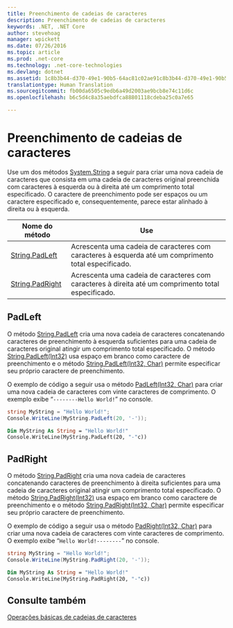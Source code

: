 ```yaml
---
title: Preenchimento de cadeias de caracteres
description: Preenchimento de cadeias de caracteres
keywords: .NET, .NET Core
author: stevehoag
manager: wpickett
ms.date: 07/26/2016
ms.topic: article
ms.prod: .net-core
ms.technology: .net-core-technologies
ms.devlang: dotnet
ms.assetid: 1c8b3b44-d370-49e1-90b5-64ac81c02ae91c8b3b44-d370-49e1-90b5-64ac81c02ae9
translationtype: Human Translation
ms.sourcegitcommit: fb00da6505c9edb6a49d2003ae9bcb8e74c11d6c
ms.openlocfilehash: b6c5d4c8a35aebdfca88801118cdeba25c0a7e65

---
```


# <a name="padding-strings"></a>Preenchimento de cadeias de caracteres

Use um dos métodos [System.String](xref:System.String) a seguir para criar uma nova cadeia de caracteres que consista em uma cadeia de caracteres original preenchida com caracteres à esquerda ou à direita até um comprimento total especificado. O caractere de preenchimento pode ser espaços ou um caractere especificado e, consequentemente, parece estar alinhado à direita ou à esquerda.

Nome do método | Use
----------- | ---
[String.PadLeft](xref:System.String.PadLeft(System.Int32)) | Acrescenta uma cadeia de caracteres com caracteres à esquerda até um comprimento total especificado.
[String.PadRight](xref:System.String.PadRight(System.Int32)) | Acrescenta uma cadeia de caracteres com caracteres à direita até um comprimento total especificado.

## <a name="padleft"></a>PadLeft

O método [String.PadLeft](xref:System.String.PadLeft(System.Int32)) cria uma nova cadeia de caracteres concatenando caracteres de preenchimento à esquerda suficientes para uma cadeia de caracteres original atingir um comprimento total especificado. O método [String.PadLeft(Int32)](xref:System.String.PadLeft(System.Int32)) usa espaço em branco como caractere de preenchimento e o método [String.PadLeft(Int32, Char)](xref:System.String.PadLeft(System.Int32,System.Char)) permite especificar seu próprio caractere de preenchimento.

O exemplo de código a seguir usa o método [PadLeft(Int32, Char)](xref:System.String.PadLeft(System.Int32,System.Char)) para criar uma nova cadeia de caracteres com vinte caracteres de comprimento. O exemplo exibe “`--------Hello World!`” no console.

```csharp
string MyString = "Hello World!";
Console.WriteLine(MyString.PadLeft(20, '-'));
```

```vb
Dim MyString As String = "Hello World!"
Console.WriteLine(MyString.PadLeft(20, "-"c))
```

## <a name="padright"></a>PadRight

O método [String.PadRight](xref:System.String.PadRight(System.Int32)) cria uma nova cadeia de caracteres concatenando caracteres de preenchimento à direita suficientes para uma cadeia de caracteres original atingir um comprimento total especificado. O método [String.PadRight(Int32)](xref:System.String.PadRight(System.Int32)) usa espaço em branco como caractere de preenchimento e o método [String.PadRight(Int32, Char)](xref:System.String.PadRight(System.Int32,System.Char)) permite especificar seu próprio caractere de preenchimento.

O exemplo de código a seguir usa o método [PadRight(Int32, Char)](xref:System.String.PadRight(System.Int32,System.Char)) para criar uma nova cadeia de caracteres com vinte caracteres de comprimento. O exemplo exibe “`Hello World!--------`” no console.

```csharp
string MyString = "Hello World!";
Console.WriteLine(MyString.PadRight(20, '-'));
```

```vb
Dim MyString As String = "Hello World!"
Console.WriteLine(MyString.PadRight(20, "-"c))
```

## <a name="see-also"></a>Consulte também

[Operações básicas de cadeias de caracteres](basic-string-operations.md)




<!--HONumber=Nov16_HO3-->


